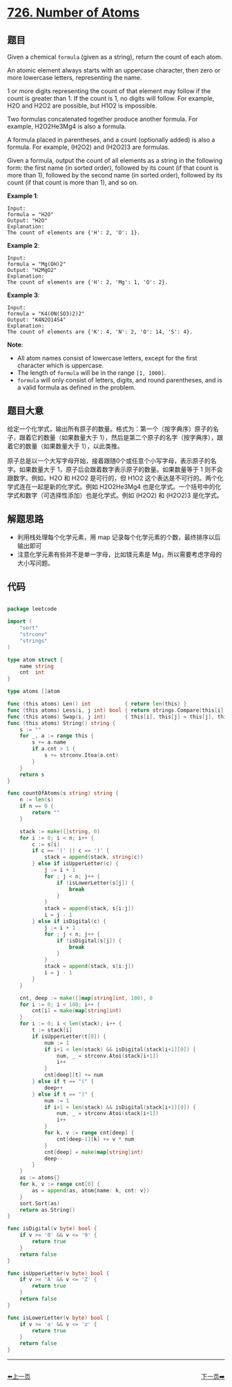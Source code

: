 # [726. Number of Atoms](https://leetcode.com/problems/number-of-atoms/)


## 题目

Given a chemical `formula` (given as a string), return the count of each atom.

An atomic element always starts with an uppercase character, then zero or more lowercase letters, representing the name.

1 or more digits representing the count of that element may follow if the count is greater than 1. If the count is 1, no digits will follow. For example, H2O and H2O2 are possible, but H1O2 is impossible.

Two formulas concatenated together produce another formula. For example, H2O2He3Mg4 is also a formula.

A formula placed in parentheses, and a count (optionally added) is also a formula. For example, (H2O2) and (H2O2)3 are formulas.

Given a formula, output the count of all elements as a string in the following form: the first name (in sorted order), followed by its count (if that count is more than 1), followed by the second name (in sorted order), followed by its count (if that count is more than 1), and so on.

**Example 1**:

    Input: 
    formula = "H2O"
    Output: "H2O"
    Explanation: 
    The count of elements are {'H': 2, 'O': 1}.

**Example 2**:

    Input: 
    formula = "Mg(OH)2"
    Output: "H2MgO2"
    Explanation: 
    The count of elements are {'H': 2, 'Mg': 1, 'O': 2}.

**Example 3**:

    Input: 
    formula = "K4(ON(SO3)2)2"
    Output: "K4N2O14S4"
    Explanation: 
    The count of elements are {'K': 4, 'N': 2, 'O': 14, 'S': 4}.

**Note**:

- All atom names consist of lowercase letters, except for the first character which is uppercase.
- The length of `formula` will be in the range `[1, 1000]`.
- `formula` will only consist of letters, digits, and round parentheses, and is a valid formula as defined in the problem.


## 题目大意

给定一个化学式，输出所有原子的数量。格式为：第一个（按字典序）原子的名子，跟着它的数量（如果数量大于 1），然后是第二个原子的名字（按字典序），跟着它的数量（如果数量大于 1），以此类推。

原子总是以一个大写字母开始，接着跟随0个或任意个小写字母，表示原子的名字。如果数量大于 1，原子后会跟着数字表示原子的数量。如果数量等于 1 则不会跟数字。例如，H2O 和 H2O2 是可行的，但 H1O2 这个表达是不可行的。两个化学式连在一起是新的化学式。例如 H2O2He3Mg4 也是化学式。一个括号中的化学式和数字（可选择性添加）也是化学式。例如 (H2O2) 和 (H2O2)3 是化学式。



## 解题思路


- 利用栈处理每个化学元素，用 map 记录每个化学元素的个数，最终排序以后输出即可
- 注意化学元素有些并不是单一字母，比如镁元素是 Mg，所以需要考虑字母的大小写问题。


## 代码

```go

package leetcode

import (
	"sort"
	"strconv"
	"strings"
)

type atom struct {
	name string
	cnt  int
}

type atoms []atom

func (this atoms) Len() int           { return len(this) }
func (this atoms) Less(i, j int) bool { return strings.Compare(this[i].name, this[j].name) < 0 }
func (this atoms) Swap(i, j int)      { this[i], this[j] = this[j], this[i] }
func (this atoms) String() string {
	s := ""
	for _, a := range this {
		s += a.name
		if a.cnt > 1 {
			s += strconv.Itoa(a.cnt)
		}
	}
	return s
}

func countOfAtoms(s string) string {
	n := len(s)
	if n == 0 {
		return ""
	}

	stack := make([]string, 0)
	for i := 0; i < n; i++ {
		c := s[i]
		if c == '(' || c == ')' {
			stack = append(stack, string(c))
		} else if isUpperLetter(c) {
			j := i + 1
			for ; j < n; j++ {
				if !isLowerLetter(s[j]) {
					break
				}
			}
			stack = append(stack, s[i:j])
			i = j - 1
		} else if isDigital(c) {
			j := i + 1
			for ; j < n; j++ {
				if !isDigital(s[j]) {
					break
				}
			}
			stack = append(stack, s[i:j])
			i = j - 1
		}
	}

	cnt, deep := make([]map[string]int, 100), 0
	for i := 0; i < 100; i++ {
		cnt[i] = make(map[string]int)
	}
	for i := 0; i < len(stack); i++ {
		t := stack[i]
		if isUpperLetter(t[0]) {
			num := 1
			if i+1 < len(stack) && isDigital(stack[i+1][0]) {
				num, _ = strconv.Atoi(stack[i+1])
				i++
			}
			cnt[deep][t] += num
		} else if t == "(" {
			deep++
		} else if t == ")" {
			num := 1
			if i+1 < len(stack) && isDigital(stack[i+1][0]) {
				num, _ = strconv.Atoi(stack[i+1])
				i++
			}
			for k, v := range cnt[deep] {
				cnt[deep-1][k] += v * num
			}
			cnt[deep] = make(map[string]int)
			deep--
		}
	}
	as := atoms{}
	for k, v := range cnt[0] {
		as = append(as, atom{name: k, cnt: v})
	}
	sort.Sort(as)
	return as.String()
}

func isDigital(v byte) bool {
	if v >= '0' && v <= '9' {
		return true
	}
	return false
}

func isUpperLetter(v byte) bool {
	if v >= 'A' && v <= 'Z' {
		return true
	}
	return false
}

func isLowerLetter(v byte) bool {
	if v >= 'a' && v <= 'z' {
		return true
	}
	return false
}

```
----------------------------------------------
<div style="display: flex;justify-content: space-between;align-items: center;">
<p><a href="https://books.halfrost.com/leetcode/ChapterFour/0725.Split-Linked-List-in-Parts/">⬅️上一页</a></p>
<p><a href="https://books.halfrost.com/leetcode/ChapterFour/0729.My-Calendar-I/">下一页➡️</a></p>
</div>
